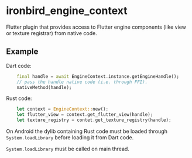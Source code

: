 # ironbird_engine_context

Flutter plugin that provides access to Flutter engine components (like view or texture registrar) from native code.

## Example

Dart code:
```dart
    final handle = await EngineContext.instance.getEngineHandle();
    // pass the handle native code (i.e. through FFI).
    nativeMethod(handle);
```

Rust code:
```rust
    let context = EngineContext::new();
    let flutter_view = context.get_flutter_view(handle);
    let texture_registry = contet.get_texture_registry(handle);
```

On Android the dylib containing Rust code must be loaded through `System.loadLibrary` before loading it from Dart code.

`System.loadLibrary` must be called on main thread.
